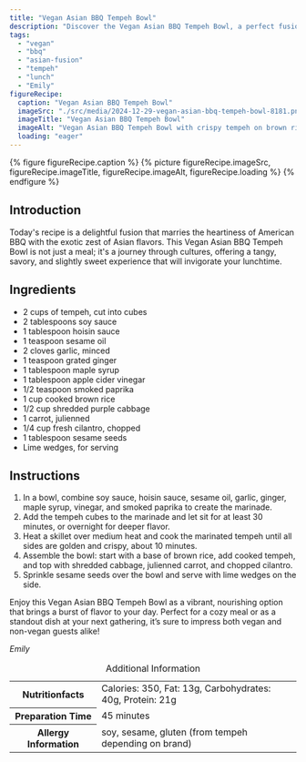 ```yaml
---
title: "Vegan Asian BBQ Tempeh Bowl"
description: "Discover the Vegan Asian BBQ Tempeh Bowl, a perfect fusion of American BBQ zest and Asian flavors, making every lunch special with its tangy and savory notes."
tags:
  - "vegan"
  - "bbq"
  - "asian-fusion"
  - "tempeh"
  - "lunch"
  - "Emily"
figureRecipe: 
  caption: "Vegan Asian BBQ Tempeh Bowl"
  imageSrc: "./src/media/2024-12-29-vegan-asian-bbq-tempeh-bowl-8181.png"
  imageTitle: "Vegan Asian BBQ Tempeh Bowl"
  imageAlt: "Vegan Asian BBQ Tempeh Bowl with crispy tempeh on brown rice, surrounded by purple cabbage, carrots, cilantro, sesame seeds, and lime wedges, in natural light."
  loading: "eager"
---
```


{% figure figureRecipe.caption %}
{% picture figureRecipe.imageSrc, figureRecipe.imageTitle, figureRecipe.imageAlt, figureRecipe.loading %}
{% endfigure %}

## Introduction

Today's recipe is a delightful fusion that marries the heartiness of American BBQ with the exotic zest of Asian flavors. This Vegan Asian BBQ Tempeh Bowl is not just a meal; it's a journey through cultures, offering a tangy, savory, and slightly sweet experience that will invigorate your lunchtime.

## Ingredients

- 2 cups of tempeh, cut into cubes
- 2 tablespoons soy sauce
- 1 tablespoon hoisin sauce
- 1 teaspoon sesame oil
- 2 cloves garlic, minced
- 1 teaspoon grated ginger
- 1 tablespoon maple syrup
- 1 tablespoon apple cider vinegar
- 1/2 teaspoon smoked paprika
- 1 cup cooked brown rice
- 1/2 cup shredded purple cabbage
- 1 carrot, julienned
- 1/4 cup fresh cilantro, chopped
- 1 tablespoon sesame seeds
- Lime wedges, for serving

## Instructions

1. In a bowl, combine soy sauce, hoisin sauce, sesame oil, garlic, ginger, maple syrup, vinegar, and smoked paprika to create the marinade.
2. Add the tempeh cubes to the marinade and let sit for at least 30 minutes, or overnight for deeper flavor.
3. Heat a skillet over medium heat and cook the marinated tempeh until all sides are golden and crispy, about 10 minutes.
4. Assemble the bowl: start with a base of brown rice, add cooked tempeh, and top with shredded cabbage, julienned carrot, and chopped cilantro.
5. Sprinkle sesame seeds over the bowl and serve with lime wedges on the side.

Enjoy this Vegan Asian BBQ Tempeh Bowl as a vibrant, nourishing option that brings a burst of flavor to your day. Perfect for a cozy meal or as a standout dish at your next gathering, it’s sure to impress both vegan and non-vegan guests alike!

*Emily*

<table><caption class='sr-only'>Additional Information</caption><tr><th>Nutritionfacts</th><td>Calories: 350, Fat: 13g, Carbohydrates: 40g, Protein: 21g&nbsp;</td></tr><tr><th>Preparation Time</th><td>45 minutes&nbsp;</td></tr><tr><th>Allergy Information</th><td>soy, sesame, gluten (from tempeh depending on brand)&nbsp;</td></tr></table>

